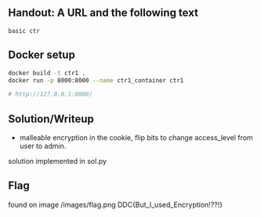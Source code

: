 
## Handout: A URL and the following text
```
basic ctr
```

## Docker setup
```bash
docker build -t ctr1 .
docker run -p 8000:8000 --name ctr1_container ctr1

# http://127.0.0.1:8000/
```

## Solution/Writeup
* malleable encryption in the cookie, flip bits to change access_level from user to admin.

solution implemented in sol.py


## Flag
found on image /images/flag.png
DDC{But_I_used_Encryption!??!}